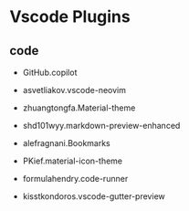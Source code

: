 # Vscode Plugins

## code
- GitHub.copilot

- asvetliakov.vscode-neovim

- zhuangtongfa.Material-theme

- shd101wyy.markdown-preview-enhanced

- alefragnani.Bookmarks

- PKief.material-icon-theme

- formulahendry.code-runner

- kisstkondoros.vscode-gutter-preview




